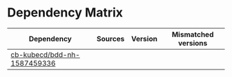# Dependency Matrix

Dependency | Sources | Version | Mismatched versions
---------- | ------- | ------- | -------------------
[cb-kubecd/bdd-nh-1587459336](https://github.com/cb-kubecd/bdd-nh-1587459336.git) |  | []() | 
